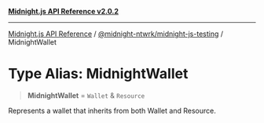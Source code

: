[**Midnight.js API Reference v2.0.2**](../../../README.md)

***

[Midnight.js API Reference](../../../packages.md) / [@midnight-ntwrk/midnight-js-testing](../README.md) / MidnightWallet

# Type Alias: MidnightWallet

> **MidnightWallet** = `Wallet` & `Resource`

Represents a wallet that inherits from both Wallet and Resource.

